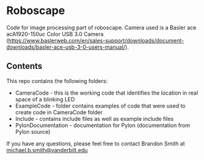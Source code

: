 # Roboscape
Code for image processing part of roboscape. Camera used is a Basler ace acA1920-150uc Color USB 3.0 Camera (https://www.baslerweb.com/en/sales-support/downloads/document-downloads/basler-ace-usb-3-0-users-manual/).

## Contents
This repo contains the following folders:
* CameraCode - this is the working code that identifies the location in real space of a blinking LED
* ExampleCode - folder contains examples of code that were used to create code in CameraCode folder
* Include - contains include files as well as example include files
* PylonDocumentation - documentation for Pylon (documentation from Pylon source)

If you have any questions, please feel free to contact Brandon Smith at michael.b.smith@vanderbilt.edu
